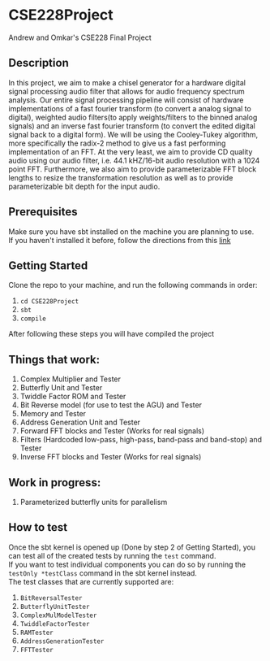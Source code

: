 # CSE228Project
Andrew and Omkar's CSE228 Final Project
## Description
In this project, we aim to make a chisel generator for a hardware digital signal processing audio filter that allows for audio frequency spectrum analysis. Our entire signal processing pipeline will consist of hardware implementations of a fast fourier transform (to convert a analog signal to digital), weighted audio filters(to apply weights/filters to the binned analog signals) and an inverse fast fourier transform (to convert the edited digital signal back to a digital form). We will be using the Cooley-Tukey algorithm, more specifically the radix-2 method to give us a fast performing implementation of an FFT. At the very least, we aim to provide CD quality audio using our audio filter, i.e. 44.1 kHZ/16-bit audio resolution with a 1024 point FFT. Furthermore, we also aim to provide parameterizable FFT block lengths to resize the transformation resolution as well as to provide parameterizable bit depth for the input audio.
## Prerequisites
Make sure you have sbt installed on the machine you are planning to use.\
If you haven't installed it before, follow the directions from this [link](https://www.scala-sbt.org/1.x/docs/Setup.html)
## Getting Started
Clone the repo to your machine, and run the following commands in order:
1. `cd CSE228Project`
2. `sbt`
3. `compile`

After following these steps you will have compiled the project

## Things that work:
1. Complex Multiplier and Tester
2. Butterfly Unit and Tester
3. Twiddle Factor ROM and Tester
4. Bit Reverse model (for use to test the AGU) and Tester
5. Memory and Tester
6. Address Generation Unit and Tester
7. Forward FFT blocks and Tester (Works for real signals)
8. Filters (Hardcoded low-pass, high-pass, band-pass and band-stop) and Tester
9. Inverse FFT blocks and Tester (Works for real signals)

## Work in progress:
1. Parameterized butterfly units for parallelism

## How to test
Once the sbt kernel is opened up (Done by step 2 of Getting Started), you can test all of the created tests by running the `test` command.\
If you want to test individual components you can do so by running the `testOnly *testClass` command in the sbt kernel instead.\
The test classes that are currently supported are:
1. `BitReversalTester`
2. `ButterflyUnitTester`
3. `ComplexMulModelTester`
4. `TwiddleFactorTester`
5. `RAMTester`
6. `AddressGenerationTester`
7. `FFTTester`
